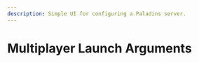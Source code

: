 ```yaml
---
description: Simple UI for configuring a Paladins server.
---
```


# Multiplayer Launch Arguments

<MultiplayerArgs/>
